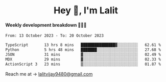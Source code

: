 <h1 align="center">Hey 👋, I'm Lalit</h1>

#### Weekly development breakdown 👨🏻‍💻
<!--START_SECTION:waka-->

```txt
From: 13 October 2023 - To: 20 October 2023

TypeScript       13 hrs 8 mins   ███████████████▓░░░░░░░░░   62.61 %
Python           5 hrs 48 mins   ███████░░░░░░░░░░░░░░░░░░   27.68 %
JSON             31 mins         ▓░░░░░░░░░░░░░░░░░░░░░░░░   02.49 %
MDX              29 mins         ▓░░░░░░░░░░░░░░░░░░░░░░░░   02.33 %
ActionScript 3   23 mins         ▒░░░░░░░░░░░░░░░░░░░░░░░░   01.87 %
```

<!--END_SECTION:waka-->

Reach me at → lalitvijay9480@gmail.com
